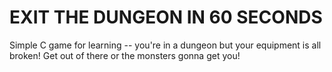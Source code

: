 # EXIT THE DUNGEON IN 60 SECONDS
Simple C game for learning -- you're in a dungeon but your equipment is all broken! Get out of there or the monsters gonna get you!

